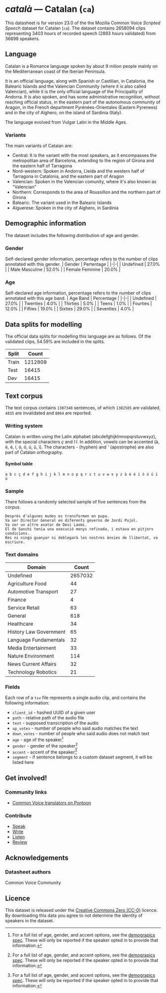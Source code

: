 # *català* &mdash; Catalan (`ca`)
This datasheet is for version 23.0 of the the Mozilla Common Voice *Scripted Speech* dataset 
for Catalan (`ca`). The dataset contains 2658094 clips representing 3403 hours of recorded
speech (2883 hours validated) from 36898 speakers.

## Language
<!-- {{LANGUAGE_DESCRIPTION}} -->
<!-- Provide a brief (1-2 paragraph) description of your language -->
Catalan is a Romance language spoken by about 9 milion people mainly on the Mediterranean coast of the Iberian Peninsula. 

It is an official language, along with Spanish or Castilian, in Catalonia, the Balearic Islands and the Valencian Community (where it
is also called Valencian), while it is the only official language of the Principality of Andorra. It is also spoken, and has some administrative recognition, without reaching official status,
in the eastern part of the autonomous community of Aragon, in the French department Pyrénées-Orientales (Eastern
Pyrenees) and in the city of Alghero, on the island of Sardinia (Italy).

The language evolved from Vulgar Latin in the Middle Ages.

### Variants
<!-- {{VARIANT_DESCRIPTION}} -->
<!-- @ OPTIONAL @ -->
<!-- Describe the variants (MCV variants) of your language -->
The main variants of Catalan are:
* Central: It is the variant with the most speakers, as it encompasses the metropolitan area of Barcelona, extending to the region of Girona and the eastern half of Tarragona
* Nord-western: Spoken in Andorra, Lleida and the western half of Tarragona in Catalonia, and the eastern part of Aragon
* Valencian: Spoken in the Valencian comunity, where it's also known as "Valencian"
* Northern: Corresponds to the area of Roussillon and the northern part of Girona
* Balearic: The variant used in the Balearic Islands
* Alguerese: Spoken in the city of Alghero, in Sardinia

## Demographic information
The dataset includes the following distribution of age and gender.
<!-- You can get a lot of the information in this section from https://analyzer.cv-toolbox.web.tr/browse -->

### Gender
Self-declared gender information, percentage refers to the number of clips annotated with this gender.
| Gender | Pertentage |
|-|-|
| Undefined | 27.0% |
| Male Masculine | 52.0% |
| Female Feminine | 20.0% |

<!-- {{GENDER_TABLE}} -->
<!-- @ AUTOMATICALLY GENERATED @ -->
<!-- | Gender | Frequency |
|--------|-----------|
| male, masculine | ? |
| undeclared | ? |
| female, feminine | ? | -->

### Age
Self-declared age information, percentage refers to the number of clips annotated with this age band.
| Age Band | Percentage |
|-|-|
| Undefined | 27.0% |
| Twenties | 4.0% |
| Thirties | 5.0% |
| Teens | 1.0% |
| Fourties | 12.0% |
| Fifties | 19.0% |
| Sixties | 29.0% |
| Seventies | 4.0% |

<!-- {{AGE_TABLE}} -->
<!-- @ AUTOMATICALLY GENERATED @ -->
<!-- | Age band | Frequency |
|----------|-----------|
| teens | ? |
| twenties | ? |
| thirties | ? |
| fourties | ? |
| fifties | ? |
   ...if other age ranges are present in your data, add rows... -->

## Data splits for modelling

The official data splits for modelling this language are as follows. Of the validated clips, 54.59% are included in the splits.

 | Split | Count |
|-|-|
| Train | 1212809 |
| Test | 16415 |
| Dev | 16415 |


## Text corpus

The text corpus contains `1307340` sentences, of which `1302505` are validated, `4835` are invalidated and `8864` are reported.
<!-- {{TEXT_CORPUS_DESCRIPTION}} -->
<!-- @ OPTIONAL @ -->
<!-- An overview of the text corpus, with information such as average length (in characters and words) of validated sentences. -->

### Writing system
<!-- {{WRITING_SYSTEM_DESCRIPTION}} -->
<!-- @ OPTIONAL @ -->
<!-- A description of the writing system (or writing systems) used in the text corpus -->

Catalan is written using the Latin alphabet (abcdefghijklmnopqrstuvwxyz), with the special characters *ç* and *l·l*. In addition, vowels can be accented (à, è, é, í, ò, ó, ú, ü, ï). The characters *-* (hyphen) and *'* (apostrophe) are also part of Catalan orthography.

#### Symbol table
<!-- {{ALPHABET_TABLE}} -->
<!-- @ OPTIONAL @ -->
<!-- If the writing system is alphabetic, you can include the valid alphabet here -->
```a b c ç d e f g h i j k l m n o p q r s t u v w x y z à è é í ò ó ú ï ü```

### Sample
There follows a randomly selected sample of five sentences from the corpus.

```
Després d'algunes mudes es transformen en pupa.
Va ser Director General en diferents governs de Jordi Pujol.
Va ser un altre avatar de Devi Laxmi.
El de Sanchi tenia una execució menys refinada, i estava en pitjors condicions. 
Res ni ningú guanyar ni doblegarà les nostres ànsies de llibertat, va escriure.
```

<!-- {{SENTENCES_SAMPLE}} -->


### Text domains

| Domain | Count |
|-|-|
| Undefined | 2657032 |
| Agriculture Food | 44 |
| Automotive Transport | 27 |
| Finance | 4 |
| Service Retail | 63 |
| General | 618 |
| Healthcare | 34 |
| History Law Government | 65 |
| Language Fundamentals | 32 |
| Media Entertainment | 33 |
| Nature Environment | 114 |
| News Current Affairs | 32 |
| Technology Robotics | 21 |

<!-- {{TEXT_DOMAIN_DESCRIPTION}} -->
<!-- @ OPTIONAL @ -->
<!-- What text domains are represented in the corpus? -->

### Fields
Each row of a `tsv` file represents a single audio clip, and contains the following information:

* `client_id` - hashed UUID of a given user
* `path` - relative path of the audio file
* `text` - supposed transcription of the audio
* `up_votes` - number of people who said audio matches the text
* `down_votes` - number of people who said audio does not match text
* `age` - age of the speaker[^1]
* `gender` - gender of the speaker[^1]
* `accent` - accent of the speaker[^1]
* `segment` - if sentence belongs to a custom dataset segment, it will be listed here

#### 
[^1]: For a full list of age, gender, and accent options, see the
[demograpics
spec](https://github.com/common-voice/common-voice/blob/main/web/src/stores/demographics.ts). These
will only be reported if the speaker opted in to provide that
information.

## Get involved!

### Community links

* [Common Voice translators on Pontoon](https://pontoon.mozilla.org/ca/common-voice/contributors/)

<!-- {{COMMUNITY_LINKS_LIST}} -->
<!-- @ OPTIONAL @ -->
<!-- Links to community chats / fora -->


### Contribute

* [Speak](https://commonvoice.mozilla.org/ca/speak)
* [Write](https://commonvoice.mozilla.org/ca/write)
* [Listen](https://commonvoice.mozilla.org/ca/listen)
* [Review](https://commonvoice.mozilla.org/ca/review)
<!-- {{CONTRIBUTE_LINKS_LIST}} -->
<!-- Here you can include links for how to contribute to the dataset -->

## Acknowledgements

### Datasheet authors
<!-- {{DATASHEET_AUTHORS_LIST}} -->
<!-- A list in the format of: Your Name <email@email.com> -->

Common Voice Community

## Licence
This dataset is released under the [Creative Commons Zero (CC-0)](https://creativecommons.org/public-domain/cc0/) licence. By downloading this data
you agree to not determine the identity of speakers in the dataset.
